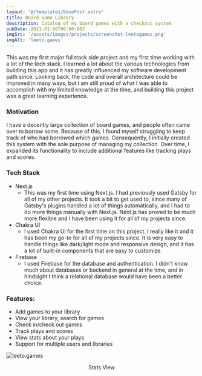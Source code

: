 ```yaml
---
layout: '@/templates/BasePost.astro'
title: Board Game Library
description: Catalog of my board games with a checkout system
pubDate: 2021-01-06T00:00:00Z
imgSrc: '/assets/images/projects/screenshot-leetogames.png'
imgAlt: 'leeto.games'
---
```


This was my first major fullstack side project and my first time working with a lot of the tech stack. I learned a lot about the various technologies from building this app and it has greatly influenced my software development path since. 
Looking back, the code and overall architecture could be improved in many ways, but I am still proud of what I was able to accomplish with my limited knowledge at the time, and building this project was a great learning experience.


### Motivation

I have a decently large collection of board games, and people often came over to borrow some. Because of this, I found myself struggling to keep track of who had borrowed which games. Consequently, I initially created this system with the sole purpose of managing my collection. Over time, I expanded its functionality to include additional features like tracking plays and scores.

### Tech Stack

- Next.js
  - This was my first time using Next.js. I had previously used Gatsby for all of my other projects. It took a bit to get used to, since many of Gatsby's plugins handled a lot of things automatically, and I had to do more things manually with Next.js. Next.js has proved to be much more flexible and I have been using it for all of my projects since. 
- Chakra UI
  - I used Chakra UI for the first time on this project. I really like it and it has been my go-to for all of my projects since. It is very easy to handle things like dark/light mode and responsive design, and it has a lot of built-in components that are easy to customize.
- Firebase
  - I used Firebase for the database and authentication. I didn't know much about databases or backend in general at the time, and in hindsight I think a relational database would have been a better choice.

### Features:

- Add games to your library
- View your library, search for games
- Check in/check out games
- Track plays and scores
- View stats about your plays
- Support for multiple users and libraries


![leeto.games](/assets/images/projects/screenshot-leetogames2.png 'Leeto.games')
<figcaption align="center">Stats View</figcaption>

